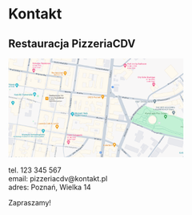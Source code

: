# Kontakt

## Restauracja PizzeriaCDV
<img src = "img/mapa.PNG" width = 350>

<p>
  tel. 123 345 567 <br/>
email: pizzeriacdv@kontakt.pl <br/>
adres: Poznań, Wielka 14 <br/>

Zapraszamy!
<p/>
